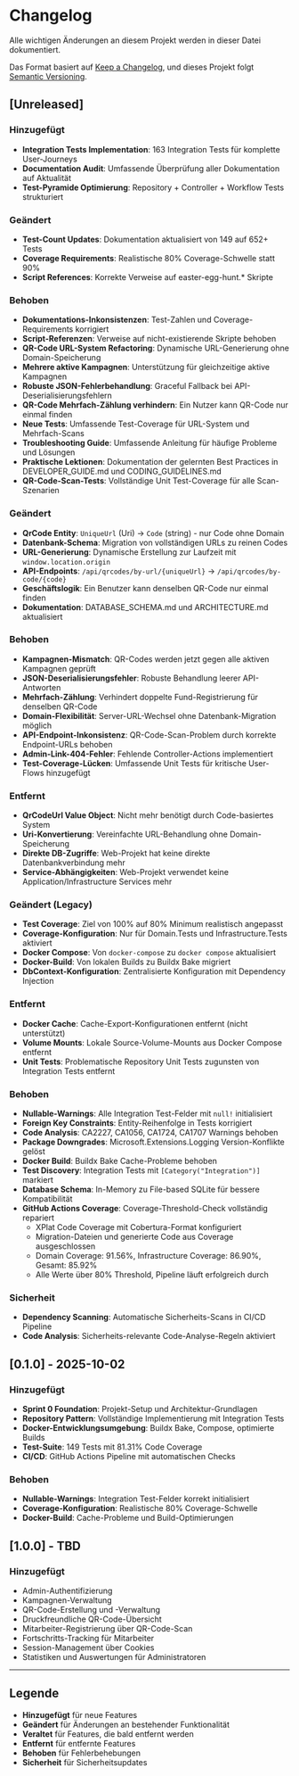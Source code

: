 # Changelog

Alle wichtigen Änderungen an diesem Projekt werden in dieser Datei dokumentiert.

Das Format basiert auf [Keep a Changelog](https://keepachangelog.com/de/1.0.0/),
und dieses Projekt folgt [Semantic Versioning](https://semver.org/lang/de/).

## [Unreleased]

### Hinzugefügt
- **Integration Tests Implementation**: 163 Integration Tests für komplette User-Journeys
- **Documentation Audit**: Umfassende Überprüfung aller Dokumentation auf Aktualität
- **Test-Pyramide Optimierung**: Repository + Controller + Workflow Tests strukturiert

### Geändert
- **Test-Count Updates**: Dokumentation aktualisiert von 149 auf 652+ Tests
- **Coverage Requirements**: Realistische 80% Coverage-Schwelle statt 90%
- **Script References**: Korrekte Verweise auf easter-egg-hunt.* Skripte

### Behoben
- **Dokumentations-Inkonsistenzen**: Test-Zahlen und Coverage-Requirements korrigiert
- **Script-Referenzen**: Verweise auf nicht-existierende Skripte behoben
- **QR-Code URL-System Refactoring**: Dynamische URL-Generierung ohne Domain-Speicherung
- **Mehrere aktive Kampagnen**: Unterstützung für gleichzeitige aktive Kampagnen
- **Robuste JSON-Fehlerbehandlung**: Graceful Fallback bei API-Deserialisierungsfehlern
- **QR-Code Mehrfach-Zählung verhindern**: Ein Nutzer kann QR-Code nur einmal finden
- **Neue Tests**: Umfassende Test-Coverage für URL-System und Mehrfach-Scans
- **Troubleshooting Guide**: Umfassende Anleitung für häufige Probleme und Lösungen
- **Praktische Lektionen**: Dokumentation der gelernten Best Practices in DEVELOPER_GUIDE.md und CODING_GUIDELINES.md
- **QR-Code-Scan-Tests**: Vollständige Unit Test-Coverage für alle Scan-Szenarien

### Geändert
- **QrCode Entity**: `UniqueUrl` (Uri) → `Code` (string) - nur Code ohne Domain
- **Datenbank-Schema**: Migration von vollständigen URLs zu reinen Codes
- **URL-Generierung**: Dynamische Erstellung zur Laufzeit mit `window.location.origin`
- **API-Endpoints**: `/api/qrcodes/by-url/{uniqueUrl}` → `/api/qrcodes/by-code/{code}`
- **Geschäftslogik**: Ein Benutzer kann denselben QR-Code nur einmal finden
- **Dokumentation**: DATABASE_SCHEMA.md und ARCHITECTURE.md aktualisiert

### Behoben
- **Kampagnen-Mismatch**: QR-Codes werden jetzt gegen alle aktiven Kampagnen geprüft
- **JSON-Deserialisierungsfehler**: Robuste Behandlung leerer API-Antworten
- **Mehrfach-Zählung**: Verhindert doppelte Fund-Registrierung für denselben QR-Code
- **Domain-Flexibilität**: Server-URL-Wechsel ohne Datenbank-Migration möglich
- **API-Endpoint-Inkonsistenz**: QR-Code-Scan-Problem durch korrekte Endpoint-URLs behoben
- **Admin-Link-404-Fehler**: Fehlende Controller-Actions implementiert
- **Test-Coverage-Lücken**: Umfassende Unit Tests für kritische User-Flows hinzugefügt

### Entfernt
- **QrCodeUrl Value Object**: Nicht mehr benötigt durch Code-basiertes System
- **Uri-Konvertierung**: Vereinfachte URL-Behandlung ohne Domain-Speicherung
- **Direkte DB-Zugriffe**: Web-Projekt hat keine direkte Datenbankverbindung mehr
- **Service-Abhängigkeiten**: Web-Projekt verwendet keine Application/Infrastructure Services mehr

### Geändert (Legacy)
- **Test Coverage**: Ziel von 100% auf 80% Minimum realistisch angepasst
- **Coverage-Konfiguration**: Nur für Domain.Tests und Infrastructure.Tests aktiviert
- **Docker Compose**: Von `docker-compose` zu `docker compose` aktualisiert
- **Docker-Build**: Von lokalen Builds zu Buildx Bake migriert
- **DbContext-Konfiguration**: Zentralisierte Konfiguration mit Dependency Injection

### Entfernt
- **Docker Cache**: Cache-Export-Konfigurationen entfernt (nicht unterstützt)
- **Volume Mounts**: Lokale Source-Volume-Mounts aus Docker Compose entfernt
- **Unit Tests**: Problematische Repository Unit Tests zugunsten von Integration Tests entfernt

### Behoben
- **Nullable-Warnings**: Alle Integration Test-Felder mit `null!` initialisiert
- **Foreign Key Constraints**: Entity-Reihenfolge in Tests korrigiert
- **Code Analysis**: CA2227, CA1056, CA1724, CA1707 Warnings behoben
- **Package Downgrades**: Microsoft.Extensions.Logging Version-Konflikte gelöst
- **Docker Build**: Buildx Bake Cache-Probleme behoben
- **Test Discovery**: Integration Tests mit `[Category("Integration")]` markiert
- **Database Schema**: In-Memory zu File-based SQLite für bessere Kompatibilität
- **GitHub Actions Coverage**: Coverage-Threshold-Check vollständig repariert
  - XPlat Code Coverage mit Cobertura-Format konfiguriert
  - Migration-Dateien und generierte Code aus Coverage ausgeschlossen
  - Domain Coverage: 91.56%, Infrastructure Coverage: 86.90%, Gesamt: 85.92%
  - Alle Werte über 80% Threshold, Pipeline läuft erfolgreich durch

### Sicherheit
- **Dependency Scanning**: Automatische Sicherheits-Scans in CI/CD Pipeline
- **Code Analysis**: Sicherheits-relevante Code-Analyse-Regeln aktiviert

## [0.1.0] - 2025-10-02

### Hinzugefügt
- **Sprint 0 Foundation**: Projekt-Setup und Architektur-Grundlagen
- **Repository Pattern**: Vollständige Implementierung mit Integration Tests
- **Docker-Entwicklungsumgebung**: Buildx Bake, Compose, optimierte Builds
- **Test-Suite**: 149 Tests mit 81.31% Code Coverage
- **CI/CD**: GitHub Actions Pipeline mit automatischen Checks

### Behoben
- **Nullable-Warnings**: Integration Test-Felder korrekt initialisiert
- **Coverage-Konfiguration**: Realistische 80% Coverage-Schwelle
- **Docker-Build**: Cache-Probleme und Build-Optimierungen

## [1.0.0] - TBD

### Hinzugefügt
- Admin-Authentifizierung
- Kampagnen-Verwaltung
- QR-Code-Erstellung und -Verwaltung
- Druckfreundliche QR-Code-Übersicht
- Mitarbeiter-Registrierung über QR-Code-Scan
- Fortschritts-Tracking für Mitarbeiter
- Session-Management über Cookies
- Statistiken und Auswertungen für Administratoren

---

## Legende

- **Hinzugefügt** für neue Features
- **Geändert** für Änderungen an bestehender Funktionalität
- **Veraltet** für Features, die bald entfernt werden
- **Entfernt** für entfernte Features
- **Behoben** für Fehlerbehebungen
- **Sicherheit** für Sicherheitsupdates
